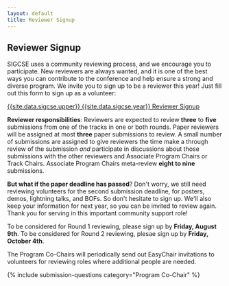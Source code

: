 ```yaml
---
layout: default
title: Reviewer Signup
---
```


## Reviewer Signup

SIGCSE uses a community reviewing process, and we encourage you to participate. New reviewers are always wanted, and it is one of the best ways you can contribute to the conference and help ensure a strong and diverse program. We invite you to sign up to be a reviewer this year! Just fill out this form to sign up as a volunteer:

<div class = " well text-center">
  <a href = "{{site.data.cfp.reviewer-signup}}">{{site.data.sigcse.upper}} {{site.data.sigcse.year}} Reviewer Signup</a>
</div>

<b>Reviewer responsibilities</b>: Reviewers are expected to review **three** to **five** submissions from one of the tracks in one or both rounds. Paper reviewers will be assigned at most **three** paper submissions to review. A small number of submissions are assigned to give reviewers the time make a through review of the submission *and* participate in discussions about those submissions with the other reviewers and Associate Program Chairs or Track Chairs.  Associate Program Chairs meta-review **eight to nine** submissions.

<b>But what if the paper deadline has passed</b>? Don't worry, we still need reviewing volunteers for the second submission deadline, for posters, demos, lightning talks, and BOFs. So don't hesitate to sign up. We'll also keep your information for next year, so you can be invited to review again. Thank you for serving in this important community support role!

To be considered for Round 1 reviewing, please sign up by **Friday, August 9th**.  To be considered for Round 2 reviewing, plesae sign up by **Friday, October 4th**.

The Program Co-Chairs will periodically send out EasyChair invitations to volunteers for reviewing roles where additional people are needed. 

{% include submission-questions category="Program Co-Chair" %}
